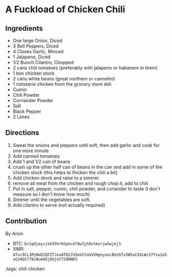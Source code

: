 # A Fuckload of Chicken Chili

## Ingredients

- One large Onion, Diced
- 3 Bell Peppers, Diced
- 4 Cloves Garlic, Minced
- 1 Jalapeno, Diced
- 1/2 Bunch Cilantro, Chopped
- 2 cans chili tomatoes (preferably with jalapeno or habanero in them)
- 1 box chicken stock
- 2 cans white beans (great northern or cannelini)
- 1 rotisserie chicken from the grocery store deli
- Cumin
- Chili Powder
- Corriander Powder
- Salt
- Black Pepper
- 2 Limes

## Directions

1. Sweat the onions and peppers until soft, then add garlic and cook for one more minute
2. Add canned tomatoes
3. Add 1 and 1/2 can of beans
4. crush up the other half can of beans in the can and add in some of the chicken stock (this helps to thicken the chili a bit)
5. Add chicken stock and raise to a simmer
6. remove all meat from the chicken and rough chop it, add to chili
7. Put in salt, pepper, cumin, chili powder, and coriander to taste (I don't measure so I don't know how much)
8. Simmer until the vegetables are soft.
9. Add cilantro to serve (not actually required)

## Contribution

By Anon 

- BTC: `bc1qdjeyvjs655hr02phc47dw7y59vtmvrjwhwjej3`
- XMR: `87xc9CL1MjNaDJQFZTJxa8fQ2333wVCCdaVVHpnyoxLBXzGTx3W5aCXXLWz37Ysu2a5xG34GS778cNueG6j8djntT29HNK5`

;tags: chili chicken
